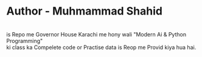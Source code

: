 # Author - Muhmammad Shahid
<br>
is Repo me Governor House Karachi me hony wali "Modern Ai & Python Programming" 
<br>
ki class ka Compelete code or Practise data is Reop me Provid kiya hua hai.
